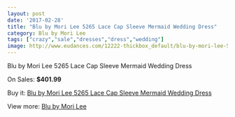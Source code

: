 ```yaml
---
layout: post
date: '2017-02-28'
title: "Blu by Mori Lee 5265 Lace Cap Sleeve Mermaid Wedding Dress"
category: Blu by Mori Lee
tags: ["crazy","sale","dresses","dress","wedding"]
image: http://www.eudances.com/12222-thickbox_default/blu-by-mori-lee-5265-lace-cap-sleeve-mermaid-wedding-dress.jpg
---
```

Blu by Mori Lee 5265 Lace Cap Sleeve Mermaid Wedding Dress

On Sales: **$401.99**
<a href="https://www.eudances.com/en/blu-by-mori-lee/3808-blu-by-mori-lee-5265-lace-cap-sleeve-mermaid-wedding-dress.html"><amp-img layout="responsive" width="600" height="600" src="//www.eudances.com/12222-thickbox_default/blu-by-mori-lee-5265-lace-cap-sleeve-mermaid-wedding-dress.jpg" alt="Blu by Mori Lee 5265 Lace Cap Sleeve Mermaid Wedding Dress 0" /></a>
<a href="https://www.eudances.com/en/blu-by-mori-lee/3808-blu-by-mori-lee-5265-lace-cap-sleeve-mermaid-wedding-dress.html"><amp-img layout="responsive" width="600" height="600" src="//www.eudances.com/12226-thickbox_default/blu-by-mori-lee-5265-lace-cap-sleeve-mermaid-wedding-dress.jpg" alt="Blu by Mori Lee 5265 Lace Cap Sleeve Mermaid Wedding Dress 1" /></a>
<a href="https://www.eudances.com/en/blu-by-mori-lee/3808-blu-by-mori-lee-5265-lace-cap-sleeve-mermaid-wedding-dress.html"><amp-img layout="responsive" width="600" height="600" src="//www.eudances.com/12225-thickbox_default/blu-by-mori-lee-5265-lace-cap-sleeve-mermaid-wedding-dress.jpg" alt="Blu by Mori Lee 5265 Lace Cap Sleeve Mermaid Wedding Dress 2" /></a>
<a href="https://www.eudances.com/en/blu-by-mori-lee/3808-blu-by-mori-lee-5265-lace-cap-sleeve-mermaid-wedding-dress.html"><amp-img layout="responsive" width="600" height="600" src="//www.eudances.com/12224-thickbox_default/blu-by-mori-lee-5265-lace-cap-sleeve-mermaid-wedding-dress.jpg" alt="Blu by Mori Lee 5265 Lace Cap Sleeve Mermaid Wedding Dress 3" /></a>
<a href="https://www.eudances.com/en/blu-by-mori-lee/3808-blu-by-mori-lee-5265-lace-cap-sleeve-mermaid-wedding-dress.html"><amp-img layout="responsive" width="600" height="600" src="//www.eudances.com/12223-thickbox_default/blu-by-mori-lee-5265-lace-cap-sleeve-mermaid-wedding-dress.jpg" alt="Blu by Mori Lee 5265 Lace Cap Sleeve Mermaid Wedding Dress 4" /></a>

Buy it: [Blu by Mori Lee 5265 Lace Cap Sleeve Mermaid Wedding Dress](https://www.eudances.com/en/blu-by-mori-lee/3808-blu-by-mori-lee-5265-lace-cap-sleeve-mermaid-wedding-dress.html "Blu by Mori Lee 5265 Lace Cap Sleeve Mermaid Wedding Dress")

View more: [Blu by Mori Lee](https://www.eudances.com/en/39-blu-by-mori-lee "Blu by Mori Lee")
